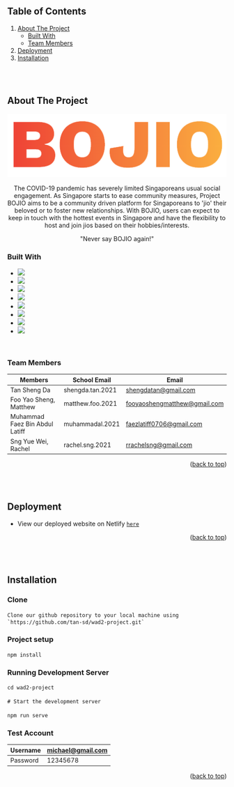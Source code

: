<a id="readme-top"></a>
<!-- TABLE OF CONTENTS -->
## Table of Contents
  <ol>
    <li>
      <a href="#about-the-project">About The Project</a>
      <ul>
        <li><a href="#built-with">Built With</a></li>
        <li><a href="#team-members">Team Members</a></li>
      </ul>
    </li>
    <li><a href="#deployment">Deployment</a></li>
    <li><a href='#installation'>Installation</a></li>
  </ol>

<br/>
<br/>

## About The Project

<p align="center">
    <img src="public/Images/bojio.png" >
</p>

<p align=center>
    The COVID-19 pandemic has severely limited Singaporeans usual social engagement. As Singapore starts to ease community measures, Project BOJIO aims to be a community driven platform for Singaporeans to 'jio' their beloved or to foster new relationships. With BOJIO, users can expect to keep in touch with the hottest events in Singapore and have the flexibility to host and join jios based on their hobbies/interests.
</p>

<p align=center>
"Never say BOJIO again!"
</p>


### Built With

* <a href="https://html.com/"><img width="26px" src="https://cdn.jsdelivr.net/gh/devicons/devicon/icons/html5/html5-original.svg"/></a>
* <a href="https://developer.mozilla.org/en-US/docs/Web/CSS"><img width="26px" src="https://cdn.jsdelivr.net/gh/devicons/devicon/icons/css3/css3-original.svg"/></a>
* <a href="https://www.javascript.com/"><img width="26px" src="https://cdn.jsdelivr.net/gh/devicons/devicon/icons/javascript/javascript-original.svg"/></a>
* <a href="https://vuejs.org/"><img src="https://cdn.jsdelivr.net/gh/devicons/devicon/icons/vuejs/vuejs-original.svg" width="26px"></a>
* <a href="https://getbootstrap.com"><img src="https://cdn.jsdelivr.net/gh/devicons/devicon/icons/bootstrap/bootstrap-original.svg" width="26px"></a>
* <a href="https://threejs.org/"><img src="https://cdn.jsdelivr.net/gh/devicons/devicon/icons/threejs/threejs-original.svg" width="26px"></a>
* <a href="https://firebase.google.com/?gclid=CjwKCAiA68ebBhB-EiwALVC-Nu9CUOHBl_f4ytQaPMxt6hrueI-AQV3jTr1F-8u7dtfenil2eMGkNhoCH2YQAvD_BwE&gclsrc=aw.ds"><img src="https://cdn.jsdelivr.net/gh/devicons/devicon/icons/firebase/firebase-plain.svg" width="26px"></a>
* <a href="https://www.blender.org/"><img src="https://cdn.jsdelivr.net/gh/devicons/devicon/icons/blender/blender-original.svg" width="26px"></a>

<br/>

### Team Members

| Members               | School Email     | Email                           |
| --------------------- | ---------------- | ------------------------------- |
| Tan Sheng Da                   | shengda.tan.2021 | shengdatan@gmail.com            |
| Foo Yao Sheng, Matthew         | matthew.foo.2021 | fooyaoshengmatthew@gmail.com    |
| Muhammad Faez Bin Abdul Latiff | muhammadal.2021  | faezlatiff0706@gmail.com|
| Sng Yue Wei, Rachel            | rachel.sng.2021  | rrachelsng@gmail.com    |

<p align="right">(<a href="#readme-top">back to top</a>)</p>

<br/>
<br/>

## Deployment

- View our deployed website on Netlify <a href="https://bojio.netlify.app">`here`</a>

<p align="right">(<a href="#readme-top">back to top</a>)</p>

<br/>
<br/>

## Installation

### Clone

```
Clone our github repository to your local machine using `https://github.com/tan-sd/wad2-project.git`
```

### Project setup
```
npm install
```

### Running Development Server
```
cd wad2-project

# Start the development server

npm run serve
```

### Test Account
| Username       | michael@gmail.com |
| -------------- | ------------------|
| Password       | 12345678          |

<p align="right">(<a href="#readme-top">back to top</a>)</p>
